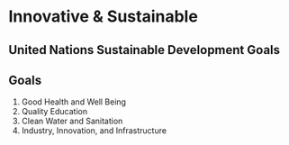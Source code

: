 # Innovative & Sustainable
## United Nations Sustainable Development Goals

## Goals
1. Good Health and Well Being
2. Quality Education
3. Clean Water and Sanitation
4. Industry, Innovation, and Infrastructure
